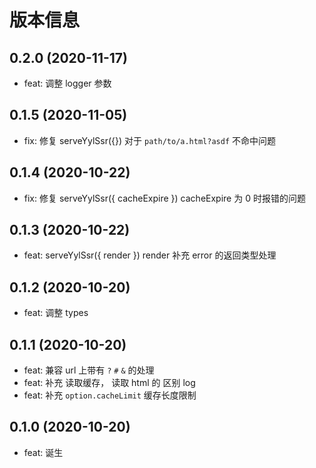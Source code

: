 # 版本信息
## 0.2.0 (2020-11-17)
* feat: 调整 logger 参数
## 0.1.5 (2020-11-05)
* fix: 修复 serveYylSsr({}) 对于 `path/to/a.html?asdf` 不命中问题
## 0.1.4 (2020-10-22)
* fix: 修复 serveYylSsr({ cacheExpire }) cacheExpire 为 0 时报错的问题

## 0.1.3 (2020-10-22)
* feat: serveYylSsr({ render }) render 补充 error 的返回类型处理

## 0.1.2 (2020-10-20)
* feat: 调整 types

## 0.1.1 (2020-10-20)
* feat: 兼容 url 上带有 `?` `#` `&` 的处理
* feat: 补充 读取缓存， 读取 html 的 区别 log
* feat: 补充 `option.cacheLimit` 缓存长度限制
## 0.1.0 (2020-10-20)
* feat: 诞生